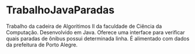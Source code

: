 # TrabalhoJavaParadas

Trabalho da cadeira de Algoritimos II da faculdade de Ciência da Computação. 
Desenvolvido em Java.
Oferece uma interface para verificar quais paradas de ônibus possui determinada linha. É alimentado com dados da prefeitura de Porto Alegre.
